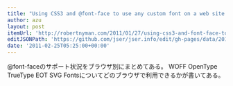 ```yaml
---
title: "Using CSS3 and @font-face to use any custom font on a web site - Robert's talk"
author: azu
layout: post
itemUrl: 'http://robertnyman.com/2011/01/27/using-css3-and-font-face-to-use-any-custom-font-on-a-web-site/'
editJSONPath: 'https://github.com/jser/jser.info/edit/gh-pages/data/2011/02/index.json'
date: '2011-02-25T05:25:00+00:00'
---
```

@font-faceのサポート状況をブラウザ別にまとめてある。
WOFF OpenType TrueType EOT SVG Fontsについてどのブラウザで利用できるかが書いてある。
